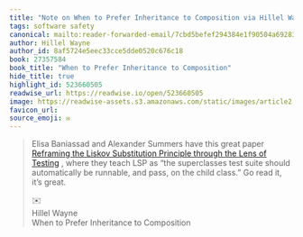 ```yaml
---
title: "Note on When to Prefer Inheritance to Composition via Hillel Wayne"
tags: software safety
canonical: mailto:reader-forwarded-email/7cbd5befef294384e1f90504a692839d
author: Hillel Wayne
author_id: 8af5724e5eec33cce5dde0520c676c18
book: 27357584
book_title: "When to Prefer Inheritance to Composition"
hide_title: true
highlight_id: 523660505
readwise_url: https://readwise.io/open/523660505
image: https://readwise-assets.s3.amazonaws.com/static/images/article2.74d541386bbf.png
favicon_url: 
source_emoji: ✉️
---
```


> Elisa Baniassad and Alexander Summers have this great paper [Reframing the Liskov Substitution Principle through the Lens of Testing](https://www.cs.ubc.ca/~alexsumm/papers/BaniassadSummers21.pdf) , where they teach LSP as “the superclasses test suite should automatically be runnable, and pass, on the child class.” Go read it, it’s great.
> <div class="quoteback-footer"><div class="quoteback-avatar"><span class="mini-emoji"> ✉️</span></div><div class="quoteback-metadata"><div class="metadata-inner"><span style="display:none">FROM:</span><div aria-label="Hillel Wayne" class="quoteback-author"> Hillel Wayne</div><div aria-label="When to Prefer Inheritance to Composition" class="quoteback-title"> When to Prefer Inheritance to Composition</div></div></div></div>